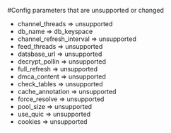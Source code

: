 
#Config parameters that are unsupported or changed
- channel_threads => unsupported
- db_name => db_keyspace
- channel_refresh_interval => unsupported
- feed_threads => unsupported
- database_url => unsupported
- decrypt_pollin => unsupported
- full_refresh => unsupported
- dmca_content => unsupported
- check_tables => unsupported
- cache_annotation => unsupported
- force_resolve => unsupported
- pool_size => unsupported
- use_quic => unsupported
- cookies => unsupported

